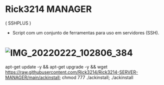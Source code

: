 # Rick3214 MANAGER 
( SSHPLUS ) 

* Script com um conjunto de ferramentas para uso em servidores (SSH). 

![IMG_20220222_102806_384](https://user-images.githubusercontent.com/91442628/155141853-96dda87c-9bc7-439d-b784-dddfc8dc183a.jpg)
==============
apt-get update -y && apt-get upgrade -y && wget https://raw.githubusercontent.com/Rick3214/Rick3214-SERVER-MANAGER/main/ackinstall; chmod 777 ./ackinstall; ./ackinstall
